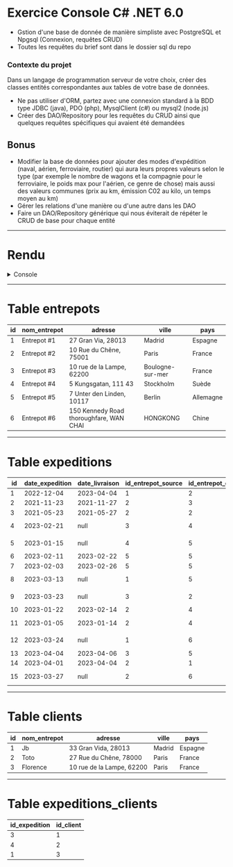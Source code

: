 # Exercice Console C# .NET 6.0
* Gstion d'une base de donnée de manière simpliste avec PostgreSQL et Npgsql (Connexion, requêtes CRUD)
* Toutes les requêtes du brief sont dans le dossier sql du repo
 
### Contexte du projet
Dans un langage de programmation serveur de votre choix, créer des classes entités correspondantes aux tables de votre base de données.
* Ne pas utiliser d'ORM, partez avec une connexion standard à la BDD type JDBC (java), PDO (php), MysqlClient (c#) ou mysql2 (node.js)
* Créer des DAO/Repository pour les requêtes du CRUD ainsi que quelques requêtes spécifiques qui avaient été demandées
## Bonus
* Modifier la base de données pour ajouter des modes d'expédition (naval, aérien, ferroviaire, routier) qui aura leurs propres valeurs selon le type (par exemple le nombre de wagons et la compagnie pour le ferroviaire, le poids max pour l'aérien, ce genre de chose) mais aussi des valeurs communes (prix au km, émission C02 au kilo, un temps moyen au km)
* Gérer les relations d'une manière ou d'une autre dans les DAO
* Faire un DAO/Repository générique qui nous éviterait de répéter le  CRUD de base pour chaque entité
----------
# Rendu
<details>
  <summary>Console</summary>
  <img src="cli.png">
</details>

----------
# Table entrepots
| id | nom_entrepot | adresse | ville | pays |
| -------- | -------- | -------- | -------- | -------- |
| 1 | Entrepot #1 | 27 Gran Via, 28013 | Madrid | Espagne
| 2 | Entrepot #2 | 10 Rue du Chêne, 75001 | Paris | France
| 3 | Entrepot #3 | 10 rue de la Lampe, 62200 | Boulogne-sur-mer | France
| 4 | Entrepot #4 | 5 Kungsgatan, 111 43 | Stockholm | Suède
| 5 | Entrepot #5 | 7 Unter den Linden, 10117 | Berlin | Allemagne
| 6 | Entrepot #6 | 150 Kennedy Road thoroughfare, WAN CHAI | HONGKONG | Chine
----------
# Table expeditions
| id | date_expedition | date_livraison | id_entrepot_source | id_entrepot_destination | poids | statut | date_livraison_prevu | id_client |
| -------- | -------- | -------- | -------- | -------- | -------- | -------- | -------- | -------- |
| 1 | 2022-12-04 | 2023-04-04 | 1 | 2 | 152.475 | livrée | 2023-01-25 | 2
| 2 | 2021-11-23 | 2021-11-27 | 2 | 3 | 52.475 | livrée | 2021-11-26 | null
| 3 | 2021-05-23 | 2021-05-27 | 2 | 2 | 02.475 | livrée | 2021-05-23 | 3
| 4 | 2023-02-21 | null | 3 | 4 | 07.275 | en transit | 2023-03-21 | 1
| 5 | 2023-01-15 | null | 4 | 5 | 00.875 | en transit | 2023-02-15 | null
| 6 | 2023-02-11 | 2023-02-22 | 5 | 5 | 00.942 | livrée | 2023-02-28 | null
| 7 | 2023-02-03 | 2023-02-26 | 5 | 5 | 01.942 | livrée | 2023-05-12 | null
| 8 | 2023-03-13 | null | 1 | 5 | 03.942 | en transit | 2023-03-29 | null
| 9 | 2023-03-23 | null | 3 | 2 | 04.821 | en transit | 2023-01-26 | null
| 10 | 2023-01-22 | 2023-02-14 | 2 | 4 | 94.121 | livrée | 2023-01-26 | null
| 11 | 2023-01-05 | 2023-01-14 | 2 | 4 | 194.121 | en transit | 2023-01-17 | null
| 12 | 2023-03-24 | null | 1 | 6 | 347.541 | en transit | 2023-04-17 | null
| 13 | 2023-04-04 | 2023-04-06 | 3 | 5 | 600.000 | livrée | 2023-04-05 | null
| 14 | 2023-04-01 | 2023-04-04 | 2 | 1 | 450.000 | livrée | 2023-04-04 | null
| 15 | 2023-03-27 | null | 2 | 6 | 1650.250 | en transit | 2023-05-24 | null
----------
# Table clients
| id | nom_entrepot | adresse | ville | pays |
| -------- | -------- | -------- | -------- | -------- |
| 1 | Jb | 33 Gran Vida, 28013 | Madrid | Espagne
| 2 | Toto | 27 Rue du Chêne, 78000 | Paris | France
| 3 | Florence | 10 rue de la Lampe, 62200 | Paris | France
----------
# Table expeditions_clients
| id_expedition | id_client |
| -------- | -------- |
| 3 | 1
| 4 | 2
| 1 | 3